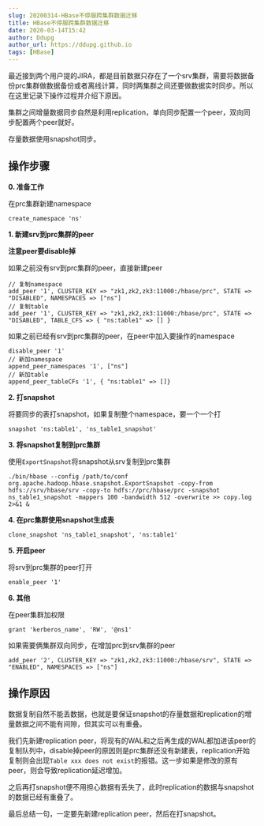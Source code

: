 ```yaml
---
slug: 20200314-HBase不停服跨集群数据迁移
title: HBase不停服跨集群数据迁移
date: 2020-03-14T15:42
author: Ddupg
author_url: https://ddupg.github.io
tags: [HBase]
---
```


最近接到两个用户提的JIRA，都是目前数据只存在了一个srv集群，需要将数据备份prc集群做数据备份或者离线计算，同时两集群之间还要做数据实时同步。所以在这里记录下操作过程并介绍下原因。

<!-- truncate -->


集群之间增量数据同步自然是利用replication，单向同步配置一个peer，双向同步配置两个peer就好。

存量数据使用snapshot同步。

## 操作步骤

**0. 准备工作**

在prc集群新建namespace
```
create_namespace 'ns'
```

**1. 新建srv到prc集群的peer**

**注意peer要disable掉**

如果之前没有srv到prc集群的peer，直接新建peer
```
// 复制namespace
add_peer '1', CLUSTER_KEY => "zk1,zk2,zk3:11000:/hbase/prc", STATE => "DISABLED", NAMESPACES => ["ns"]
// 复制table
add_peer '1', CLUSTER_KEY => "zk1,zk2,zk3:11000:/hbase/prc", STATE => "DISABLED", TABLE_CFS => { "ns:table1" => [] }
```
如果之前已经有srv到prc集群的peer，在peer中加入要操作的namespace
```
disable_peer '1'
// 新加namespace
append_peer_namespaces '1', ["ns"]
// 新加table
append_peer_tableCFs '1', { "ns:table1" => []}
```

**2. 打snapshot**

将要同步的表打snapshot，如果复制整个namespace，要一个一个打

```
snapshot 'ns:table1', 'ns_table1_snapshot'
```

**3. 将snapshot复制到prc集群**

使用`ExportSnapshot`将snapshot从srv复制到prc集群

```
./bin/hbase --config /path/to/conf org.apache.hadoop.hbase.snapshot.ExportSnapshot -copy-from hdfs://srv/hbase/srv -copy-to hdfs://prc/hbase/prc -snapshot ns_table1_snapshot -mappers 100 -bandwidth 512 -overwrite >> copy.log 2>&1 &
```

**4. 在prc集群使用snapshot生成表**

```
clone_snapshot 'ns_table1_snapshot', 'ns:table1'
```

**5. 开启peer**

将srv到prc集群的peer打开

```
enable_peer '1'
```

**6. 其他**

在peer集群加权限
```
grant 'kerberos_name', 'RW', '@ns1'
```

如果需要俩集群双向同步，在增加prc到srv集群的peer
```
add_peer '2', CLUSTER_KEY => "zk1,zk2,zk3:11000:/hbase/srv", STATE => "ENABLED", NAMESPACES => ["ns"]
```

## 操作原因

数据复制自然不能丢数据，也就是要保证snapshot的存量数据和replication的增量数据之间不能有间隙，但其实可以有重叠。

我们先新建replication peer，将现有的WAL和之后再生成的WAL都加进该peer的复制队列中，disable掉peer的原因则是prc集群还没有新建表，replication开始复制则会出现`Table xxx does not exist`的报错。这一步如果是修改的原有peer，则会导致replication延迟增加。

之后再打snapshot便不用担心数据有丢失了，此时replication的数据与snapshot的数据已经有重叠了。

最后总结一句，一定要先新建replication peer，然后在打snapshot。